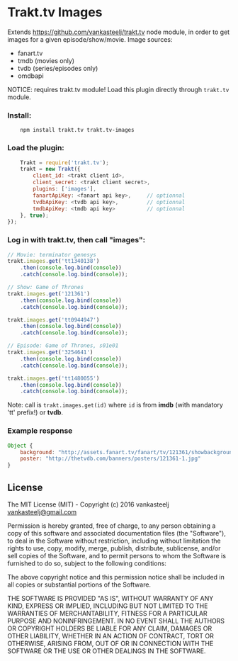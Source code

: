# Trakt.tv Images
Extends https://github.com/vankasteelj/trakt.tv node module, in order to get images for a given episode/show/movie.
Image sources:
- fanart.tv
- tmdb (movies only)
- tvdb (series/episodes only)
- omdbapi

NOTICE: requires trakt.tv module! Load this plugin directly through `trakt.tv` module.

### Install:

```
    npm install trakt.tv trakt.tv-images
```

### Load the plugin:

```js
    Trakt = require('trakt.tv');
    trakt = new Trakt({
        client_id: <trakt client id>,
        client_secret: <trakt client secret>,
        plugins: ['images'],
        fanartApiKey: <fanart api key>,     // optionnal
        tvdbApiKey: <tvdb api key>,         // optionnal
        tmdbApiKey: <tmdb api key>          // optionnal
    }, true);
});
```

### Log in with trakt.tv, then call "images":
```js
// Movie: terminator genesys
trakt.images.get('tt1340138')
    .then(console.log.bind(console))
    .catch(console.log.bind(console));

// Show: Game of Thrones
trakt.images.get('121361')
    .then(console.log.bind(console))
    .catch(console.log.bind(console));

trakt.images.get('tt0944947')
    .then(console.log.bind(console))
    .catch(console.log.bind(console));

// Episode: Game of Thrones, s01e01
trakt.images.get('3254641')
    .then(console.log.bind(console))
    .catch(console.log.bind(console));

trakt.images.get('tt1480055')
    .then(console.log.bind(console))
    .catch(console.log.bind(console));
```

Note: call is `trakt.images.get(id)` where `id` is from **imdb** (with mandatory 'tt' prefix!) or **tvdb**.

### Example response
```js
Object {
    background: "http://assets.fanart.tv/fanart/tv/121361/showbackground/game-of-thrones-4fd5fa8ed5e1b.jpg"
    poster: "http://thetvdb.com/banners/posters/121361-1.jpg"
}
```

## License
The MIT License (MIT) - Copyright (c) 2016 vankasteelj <vankasteelj@gmail.com>

Permission is hereby granted, free of charge, to any person obtaining a copy
of this software and associated documentation files (the "Software"), to deal
in the Software without restriction, including without limitation the rights
to use, copy, modify, merge, publish, distribute, sublicense, and/or sell
copies of the Software, and to permit persons to whom the Software is
furnished to do so, subject to the following conditions:

The above copyright notice and this permission notice shall be included in
all copies or substantial portions of the Software.

THE SOFTWARE IS PROVIDED "AS IS", WITHOUT WARRANTY OF ANY KIND, EXPRESS OR
IMPLIED, INCLUDING BUT NOT LIMITED TO THE WARRANTIES OF MERCHANTABILITY,
FITNESS FOR A PARTICULAR PURPOSE AND NONINFRINGEMENT. IN NO EVENT SHALL THE
AUTHORS OR COPYRIGHT HOLDERS BE LIABLE FOR ANY CLAIM, DAMAGES OR OTHER
LIABILITY, WHETHER IN AN ACTION OF CONTRACT, TORT OR OTHERWISE, ARISING FROM,
OUT OF OR IN CONNECTION WITH THE SOFTWARE OR THE USE OR OTHER DEALINGS IN
THE SOFTWARE.